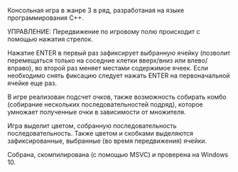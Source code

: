 Консольная игра в жанре 3 в ряд, разработаная на языке программирования C++.

УПРАВЛЕНИЕ:
Передвижение по игровому полю происходит с помощью нажатия стрелок.

Нажатие ENTER в первый раз зафиксирует выбранную ячейку (позволит перемещаться только на соседние клетки вверх/вниз или влево/вправо), во второй раз меняет местами содержимое ячеек.
Если необходимо снять фиксацию следует нажать ENTER на первоначальной ячейке еще раз.

В игре реализован подсчет очков,
также возможность собирать комбо (собирание нескольких последовательностей подряд), которое умножает полученные очки в зависимости от множителя.

Игра выделит цветом, собранную последовательность последовательность. Также цветом и скобками выделяются зафиксированные, выбранные (во время передвижения) ячейки.

Собрана, скомпилирована (с помощью MSVC) и проверена на Windows 10.

